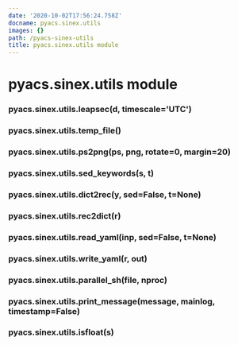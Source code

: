 ```yaml
---
date: '2020-10-02T17:56:24.758Z'
docname: pyacs.sinex.utils
images: {}
path: /pyacs-sinex-utils
title: pyacs.sinex.utils module
---
```


# pyacs.sinex.utils module


### pyacs.sinex.utils.leapsec(d, timescale='UTC')

### pyacs.sinex.utils.temp_file()

### pyacs.sinex.utils.ps2png(ps, png, rotate=0, margin=20)

### pyacs.sinex.utils.sed_keywords(s, t)

### pyacs.sinex.utils.dict2rec(y, sed=False, t=None)

### pyacs.sinex.utils.rec2dict(r)

### pyacs.sinex.utils.read_yaml(inp, sed=False, t=None)

### pyacs.sinex.utils.write_yaml(r, out)

### pyacs.sinex.utils.parallel_sh(file, nproc)

### pyacs.sinex.utils.print_message(message, mainlog, timestamp=False)

### pyacs.sinex.utils.isfloat(s)
